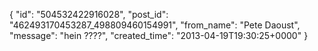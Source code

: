  {
   "id": "504532422916028",
   "post_id": "462493170453287_498809460154991",
   "from_name": "Pete Daoust",
   "message": "hein ????",
   "created_time": "2013-04-19T19:30:25+0000"
 }
